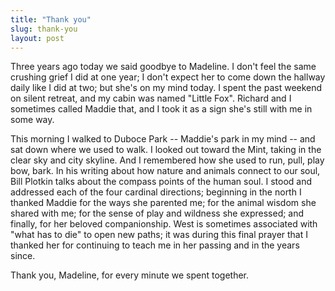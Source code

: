 ```yaml
---
title: "Thank you"
slug: thank-you
layout: post
---
```

Three years ago today we said goodbye to Madeline. I don't feel the same crushing grief I did at one year; I don't expect her to come down the hallway daily like I did at two; but she's on my mind today. I spent the past weekend on silent retreat, and my cabin was named "Little Fox". Richard and I sometimes called Maddie that, and I took it as a sign she's still with me in some way.

This morning I walked to Duboce Park -- Maddie's park in my mind -- and sat down where we used to walk. I looked out toward the Mint, taking in the clear sky and city skyline. And I remembered how she used to run, pull, play bow, bark. In his writing about how nature and animals connect to our soul, Bill Plotkin talks about the compass points of the human soul. I stood and addressed each of the four cardinal directions; beginning in the north I thanked Maddie for the ways she parented me; for the animal wisdom she shared with me; for the sense of play and wildness she expressed; and finally, for her beloved companionship. West is sometimes associated with "what has to die" to open new paths; it was during this final prayer that I thanked her for continuing to teach me in her passing and in the years since.

Thank you, Madeline, for every minute we spent together.
